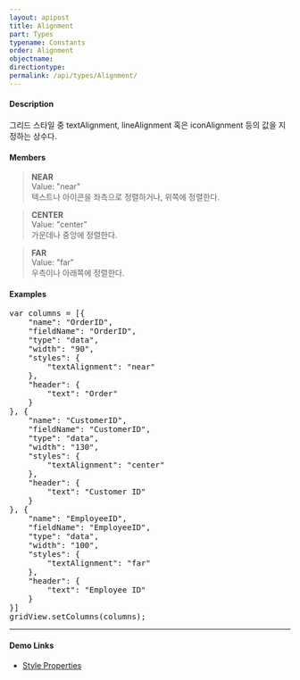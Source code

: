 ```yaml
---
layout: apipost
title: Alignment
part: Types
typename: Constants
order: Alignment
objectname: 
directiontype: 
permalink: /api/types/Alignment/
---
```


#### Description

 그리드 스타일 중 textAlignment, lineAlignment 혹은 iconAlignment 등의 값을 지정하는 상수다.

#### Members

> **NEAR**  
> Value: "near"  
> 텍스트나 아이콘을 좌측으로 정렬하거나, 위쪽에 정렬한다.  

> **CENTER**  
> Value: "center"  
> 가운데나 중앙에 정렬한다.  

> **FAR**  
> Value: "far"  
> 우측이나 아래쪽에 정렬한다.  

#### Examples   

<pre class="prettyprint">
var columns = [{
    "name": "OrderID",
    "fieldName": "OrderID",
    "type": "data",
    "width": "90",
    "styles": {
        "textAlignment": "near"
    },
    "header": {
        "text": "Order"
    }
}, {
    "name": "CustomerID",
    "fieldName": "CustomerID",
    "type": "data",
    "width": "130",
    "styles": {
        "textAlignment": "center"
    },
    "header": {
        "text": "Customer ID"
    }
}, {
    "name": "EmployeeID",
    "fieldName": "EmployeeID",
    "type": "data",
    "width": "100",
    "styles": {
        "textAlignment": "far"
    },
    "header": {
        "text": "Employee ID"
    }
}]
gridView.setColumns(columns);
</pre>

---

#### Demo Links

* [Style Properties](http://demo.realgrid.com/Demo/StylesProperties)  